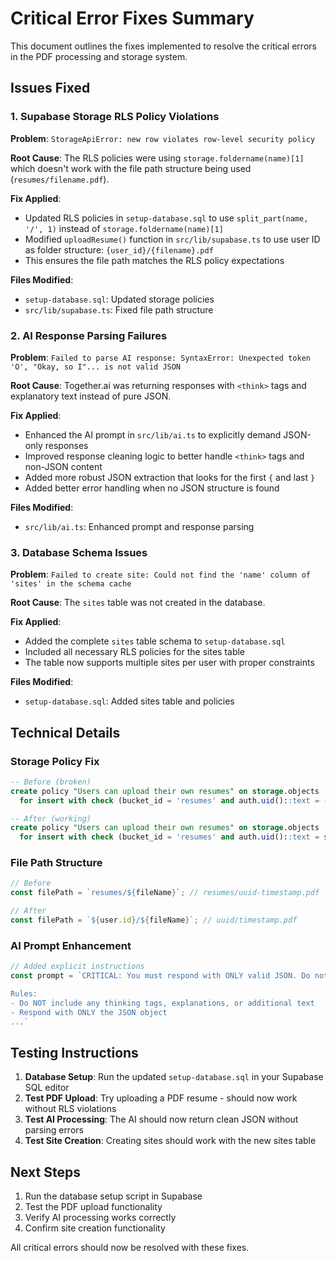 # Critical Error Fixes Summary

This document outlines the fixes implemented to resolve the critical errors in the PDF processing and storage system.

## Issues Fixed

### 1. Supabase Storage RLS Policy Violations

**Problem**: `StorageApiError: new row violates row-level security policy`

**Root Cause**: The RLS policies were using `storage.foldername(name)[1]` which doesn't work with the file path structure being used (`resumes/filename.pdf`).

**Fix Applied**:
- Updated RLS policies in `setup-database.sql` to use `split_part(name, '/', 1)` instead of `storage.foldername(name)[1]`
- Modified `uploadResume()` function in `src/lib/supabase.ts` to use user ID as folder structure: `{user_id}/{filename}.pdf`
- This ensures the file path matches the RLS policy expectations

**Files Modified**:
- `setup-database.sql`: Updated storage policies
- `src/lib/supabase.ts`: Fixed file path structure

### 2. AI Response Parsing Failures

**Problem**: `Failed to parse AI response: SyntaxError: Unexpected token 'O', "Okay, so I"... is not valid JSON`

**Root Cause**: Together.ai was returning responses with `<think>` tags and explanatory text instead of pure JSON.

**Fix Applied**:
- Enhanced the AI prompt in `src/lib/ai.ts` to explicitly demand JSON-only responses
- Improved response cleaning logic to better handle `<think>` tags and non-JSON content
- Added more robust JSON extraction that looks for the first `{` and last `}`
- Added better error handling when no JSON structure is found

**Files Modified**:
- `src/lib/ai.ts`: Enhanced prompt and response parsing

### 3. Database Schema Issues

**Problem**: `Failed to create site: Could not find the 'name' column of 'sites' in the schema cache`

**Root Cause**: The `sites` table was not created in the database.

**Fix Applied**:
- Added the complete `sites` table schema to `setup-database.sql`
- Included all necessary RLS policies for the sites table
- The table now supports multiple sites per user with proper constraints

**Files Modified**:
- `setup-database.sql`: Added sites table and policies

## Technical Details

### Storage Policy Fix
```sql
-- Before (broken)
create policy "Users can upload their own resumes" on storage.objects
  for insert with check (bucket_id = 'resumes' and auth.uid()::text = (storage.foldername(name))[1]);

-- After (working)
create policy "Users can upload their own resumes" on storage.objects
  for insert with check (bucket_id = 'resumes' and auth.uid()::text = split_part(name, '/', 1));
```

### File Path Structure
```javascript
// Before
const filePath = `resumes/${fileName}`; // resumes/uuid-timestamp.pdf

// After  
const filePath = `${user.id}/${fileName}`; // uuid/timestamp.pdf
```

### AI Prompt Enhancement
```javascript
// Added explicit instructions
const prompt = `CRITICAL: You must respond with ONLY valid JSON. Do not include any thinking, explanations, or additional text.

Rules:
- Do NOT include any thinking tags, explanations, or additional text
- Respond with ONLY the JSON object
...`
```

## Testing Instructions

1. **Database Setup**: Run the updated `setup-database.sql` in your Supabase SQL editor
2. **Test PDF Upload**: Try uploading a PDF resume - should now work without RLS violations
3. **Test AI Processing**: The AI should now return clean JSON without parsing errors
4. **Test Site Creation**: Creating sites should work with the new sites table

## Next Steps

1. Run the database setup script in Supabase
2. Test the PDF upload functionality
3. Verify AI processing works correctly
4. Confirm site creation functionality

All critical errors should now be resolved with these fixes.